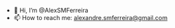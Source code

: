 - 👋 Hi, I’m @AlexSMFerreira
- 📫 How to reach me: alexandre.smferreira@gmail.com

<!---
AlexSMFerreira/AlexSMFerreira is a ✨ special ✨ repository because its `README.md` (this file) appears on your GitHub profile.
You can click the Preview link to take a look at your changes.
--->
